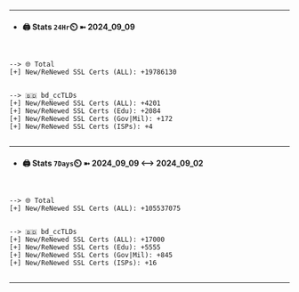 

---
- #### 🖨️ **Stats** `24Hr`⏲️ ➼ 2024_09_09
```console


--> 🌐 Total
[+] New/ReNewed SSL Certs (ALL): +19786130


--> 🇧🇩 bd_ccTLDs
[+] New/ReNewed SSL Certs (ALL): +4201
[+] New/ReNewed SSL Certs (Edu): +2084
[+] New/ReNewed SSL Certs (Gov|Mil): +172
[+] New/ReNewed SSL Certs (ISPs): +4


```

---
- #### 🖨️ **Stats** `7Days`⏲️ ➼ 2024_09_09 <--> 2024_09_02
```console


--> 🌐 Total
[+] New/ReNewed SSL Certs (ALL): +105537075


--> 🇧🇩 bd_ccTLDs
[+] New/ReNewed SSL Certs (ALL): +17000
[+] New/ReNewed SSL Certs (Edu): +5555
[+] New/ReNewed SSL Certs (Gov|Mil): +845
[+] New/ReNewed SSL Certs (ISPs): +16


```

---

